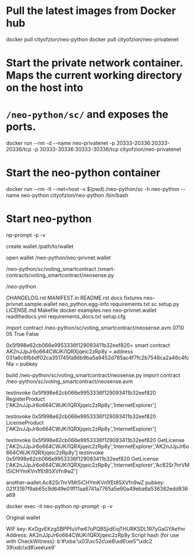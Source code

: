 # Pull the latest images from Docker hub
docker pull cityofzion/neo-python
docker pull cityofzion/neo-privatenet

# Start the private network container. Maps the current working directory on the host into
# `/neo-python/sc/` and exposes the ports.
docker run --rm -d --name neo-privatenet -p 20333-20336:20333-20336/tcp -p 30333-30336:30333-30336/tcp cityofzion/neo-privatenet

# Start the neo-python container
docker run --rm -it --net=host -v $(pwd):/neo-python/sc -h neo-python --name neo-python cityofzion/neo-python /bin/bash

# Start neo-python
np-prompt -p -v


create wallet /path/to/wallet

open wallet /neo-python/neo-privnet.wallet


/neo-python/sc/voting_smartcontract
/smart-contracts/voting_smartcontract/neosense.py


/neo-python

CHANGELOG.rst  MANIFEST.in  README.rst  docs      fixtures  neo-privnet.sample.wallet  neo_python.egg-info  requirements.txt       sc         setup.py
LICENSE.md     Makefile     docker      examples  neo       neo-privnet.wallet         readthedocs.yml      requirements_docs.txt  setup.cfg

import contract /neo-python/sc/voting_smartcontract/neosense.avm 0710 05 True False

0x5f998e62cb066e9953336f129093411b32eef820= smart contract
AK2nJJpJr6o664CWJKi1QRXjqeic2zRp8y = address
031a6c6fbbdf02ca351745fa86b9ba5a9452d785ac4f7fc2b7548ca2a46c4fcf4a = pubkey



build /neo-python/sc/voting_smartcontract/neosense.py
import contract /neo-python/sc/voting_smartcontract/neosense.avm


testinvoke 0x5f998e62cb066e9953336f129093411b32eef820 RegisterProduct ['AK2nJJpJr6o664CWJKi1QRXjqeic2zRp8y','InternetExplorer']

testinvoke 0x5f998e62cb066e9953336f129093411b32eef820 LicenseProduct ['AK2nJJpJr6o664CWJKi1QRXjqeic2zRp8y','InternetExplorer']

testinvoke 0x5f998e62cb066e9953336f129093411b32eef820 GetLicense ['AK2nJJpJr6o664CWJKi1QRXjqeic2zRp8y','InternetExplorer','AK2nJJpJr6o664CWJKi1QRXjqeic2zRp8y']
testinvoke 0x5f998e62cb066e9953336f129093411b32eef820 GetLicense ['AK2nJJpJr6o664CWJKi1QRXjqeic2zRp8y','InternetExplorer','Ac82Sr7nrVMt5iCHYmKVn1fEt85XVfn9wZ']


another-wallet:Ac82Sr7nrVMt5iCHYmKVn1fEt85XVfn9wZ
pubkey: 021f3197f9ab65c9d649e01ff11aa6741a7765a5e90a49eba6a536382edd836a69


docker exec -it neo-python np-prompt -p -v

Original wallet

WIF key: KxDgvEKzgSBPPfuVfw67oPQBSjidEiqTHURKSDL1R7yGaGYAeYnr
Address: AK2nJJpJr6o664CWJKi1QRXjqeic2zRp8y
Script hash (for use with CheckWitness): b'#\xba\'\x03\xc52c\xe8\xd6\xe5"\xdc2 39\xdc\xd8\xee\xe9'
